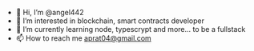 - 👋 Hi, I’m @angel442
- 👀 I’m interested in blockchain, smart contracts developer
- 🌱 I’m currently learning node, typescrypt and more... to be a fullstack
- 📫 How to reach me aprat04@gmail.com

<!---
angel442/angel442 is a ✨ special ✨ repository because its `README.md` (this file) appears on your GitHub profile.
You can click the Preview link to take a look at your changes.
--->
